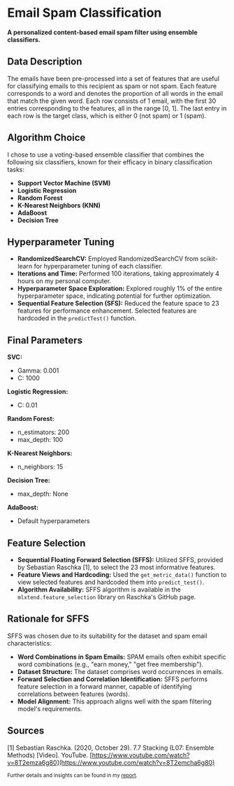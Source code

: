 # Email Spam Classification

**A personalized content-based email spam filter using ensemble classifiers.**

## Data Description

The emails have been pre-processed into a set of features that are useful for classifying emails to this recipient as spam or not spam. Each feature corresponds to a word and denotes the proportion of all words in the email that match the given word. Each row consists of 1 email, with the first 30 entries corresponding to the features, all in the range [0, 1]. The last entry in each row is the target class, which is either 0 (not spam) or 1 (spam).

## Algorithm Choice

I chose to use a voting-based ensemble classifier that combines the following six classifiers, known for their efficacy in binary classification tasks:

- **Support Vector Machine (SVM)**
- **Logistic Regression**
- **Random Forest**
- **K-Nearest Neighbors (KNN)**
- **AdaBoost**
- **Decision Tree**

## Hyperparameter Tuning

- **RandomizedSearchCV:** Employed RandomizedSearchCV from scikit-learn for hyperparameter tuning of each classifier.
- **Iterations and Time:** Performed 100 iterations, taking approximately 4 hours on my personal computer.
- **Hyperparameter Space Exploration:** Explored roughly 1% of the entire hyperparameter space, indicating potential for further optimization.
- **Sequential Feature Selection (SFS):** Reduced the feature space to 23 features for performance enhancement. Selected features are hardcoded in the `predictTest()` function.

## Final Parameters

**SVC:**

- Gamma: 0.001
- C: 1000

**Logistic Regression:**

- C: 0.01

**Random Forest:**

- n_estimators: 200
- max_depth: 100

**K-Nearest Neighbors:**

- n_neighbors: 15

**Decision Tree:**

- max_depth: None

**AdaBoost:**

- Default hyperparameters

## Feature Selection

- **Sequential Floating Forward Selection (SFFS):** Utilized SFFS, provided by Sebastian Raschka [1], to select the 23 most informative features.
- **Feature Views and Hardcoding:** Used the `get_metric_data()` function to view selected features and hardcoded them into `predict_test()`.
- **Algorithm Availability:** SFFS algorithm is available in the `mlxtend.feature_selection` library on Raschka's GitHub page.

## Rationale for SFFS

SFFS was chosen due to its suitability for the dataset and spam email characteristics:

- **Word Combinations in Spam Emails:** SPAM emails often exhibit specific word combinations (e.g., "earn money," "get free membership").
- **Dataset Structure:** The dataset comprises word occurrences in emails.
- **Forward Selection and Correlation Identification:** SFFS performs feature selection in a forward manner, capable of identifying correlations between features (words).
- **Model Alignment:** This approach aligns well with the spam filtering model's requirements.

## Sources

[1] Sebastian Raschka. (2020, October 29). 7.7 Stacking (L07: Ensemble Methods) [Video]. YouTube. [https://www.youtube.com/watch?v=8T2emza6g80](https://www.youtube.com/watch?v=8T2emcha6g80)

<sup>Further details and insights can be found in my [report].</sup>

[report]: https://www.mediafire.com/file/0yrlinc6u29jqhb/annotated-CSDS_340_Case_Study_1_Report.pdf/file
